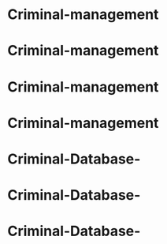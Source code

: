 # Criminal-management
# Criminal-management
# Criminal-management
# Criminal-management
# Criminal-Database-
# Criminal-Database-
# Criminal-Database-
